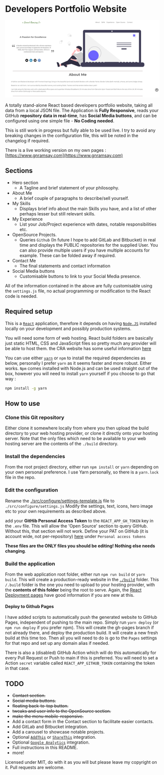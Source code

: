 # Developers Portfolio Website

![Website Preview](docs/images/webpage_image.png)

A totally stand-alone React based developers portfolio website, taking all data
from a local JSON file. The Application is **Fully Responsive**, reads your
GitHub **repository data in real-time**, has **Social Media buttons**, and can
be configured using one simple file - **No Coding needed**.

This is still work in progress but fully able to be used live. I try to avoid
any breaking changes in the configuration file, this will be noted in the
changelog if required.

There is a live working version on my own pages :
[https://www.gnramsay.com](https://www.gnramsay.com)

## Sections

- Hero section
  - A Tagline and brief statement of your philosophy.
- About Me
  - A brief couple of paragraphs to describe/sell yourself.
- My Skills
  - Displays brief info about the main Skills you have, and a list of other
    perhaps lesser but still relevant skills.
- My Experience
  - List your Job/Project experience with dates, notable responsibilities etc.
- OpenSource Projects.
  - Queries `Github` (In future I hope to add GitLab and Bitbucket) in real time
    and displays the PUBLIC repositories for the supplied User. You can also
    provide multiple users if you have multiple accounts for example. These can
    be folded away if required.
- Contact Me
  - The final statements and contact information
- Social Media buttons
  - Customisable buttons to link to your Social Media presence.

All of the information contained in the above are fully customisable using the
`settings.js` file, no actual programming or modification to the React code is
needed.

## Required setup

This is a [`React`][react] application, therefore it depends on having
[`Node.JS`][nodejs] installed locally on your development and possibly
production systems.

You will need some form of web hosting. React build folders are basically just
static HTML, CSS and JavaScript files so pretty much any provider will be able
to host them. the CRA website has some useful information [here][deploy]

You can use either [`yarn`][yarn] or `npm` to install the required dependencies
as below, personally I prefer `yarn` as it seems faster and more robust. Either
works. `Npm` comes installed with Node.js and can be used straight out of the
box, however you will need to install `yarn` yourself if you choose to go that
way :

```bash
npm install -g yarn
```

## How to use

### Clone this Git repository

Either clone it somewhere locally from where you then upload the build directory
to your web hosting provider, or clone it directly onto your hosting server.
Note that the only files which need to be available to your web hosting server
are the contents of the `./build` directory.

### Install the dependencies

From the root project directory, either run `npm install` or `yarn` depending on
your own personal preference. I use Yarn personally, so there is a `yarn.lock`
file in the repo.

### Edit the configuration

Rename the
[./src/configure/settings-template.js](./src/configure/settings-template.js)
file to `./src/configure/settings.js` Modify the settings, text, icons, hero
image etc to your own requirements as described above.

add your **GitHib Personal Access Token** to the `REACT_APP_GH_TOKEN` key in the
`.env` file. This will allow the 'Open Source' section to query GitHub. Without
this, that section will not work. Define your PAT on GitHub (it is account wide,
not per-repository) [here][token] under `Personal access tokens`

**These files are the ONLY files you should be editing! Nothing else needs
changing**.

### Build the application

From the web application root folder, either run ```npm run build``` or ```yarn
build```. This will create a production-ready website in the
[`./build`](./build) folder. This `/.build` folder is the one you need to upload
to your hosting provider, with the **contents of this folder** being the root to
serve. Again, the [React Deployment pages][deploy] have good information if you
are new at this.

#### Deploy to Github Pages

I have added scripts to automatically push the generated website to GitHub
Pages, independent of pushing to the main repo. Simply run `yarn deploy` (or
`npm run deploy` if you prefer npm). This will create the gh-pages branch if not
already there, and deploy the production build. It will create a new fresh build
at this time too. Then all you will need to do is go to the `Pages` settings for
that repo and set up any domain alias if needed.

There is also a (disabled) GitHub Action which will do this automatically for
every Pull Request or Push to main if this is preferred. You will need to set a
Action `secret` variable called `REACT_APP_GITHUB_TOKEN` containing the token in
that case.

## TODO

- ~~Contact section.~~
- ~~Social media buttons.~~
- ~~floating back-to-top button.~~
- ~~tweaks and user info to the OpenSource section.~~
- ~~make the menu mobile-responsive.~~
- Add a contact form in the Contact section to facilitate easier contacts.
- Add GitLab and Bitbucket integration.
- Add a carousel to showcase notable projects.
- Optional [`AddThis`][addthis] or [`ShareThis`][sharethis] integration.
- Optional [`Google Analytics`][googanal] integration.
- Full instructions in this README.
- more!

Licensed under MIT, do with it as you will but please leave my copyright on it.
Pull requests are welcome.

[addthis]: https://www.addthis.com/
[sharethis]: https://sharethis.com/
[googanal]: https://analytics.google.com
[nodejs]: https://nodejs.org/en/
[react]: https://reactjs.org/
[yarn]: https://yarnpkg.com/
[deploy]: https://create-react-app.dev/docs/deployment/
[token]: https://github.com/settings/tokens
